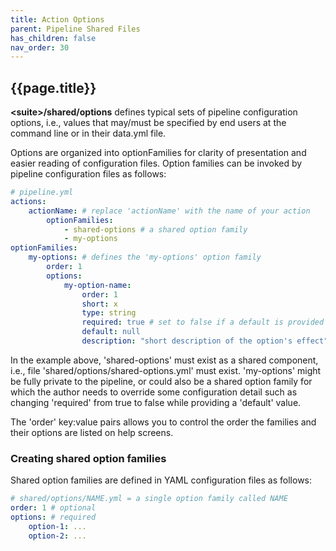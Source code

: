 ```yaml
---
title: Action Options
parent: Pipeline Shared Files
has_children: false
nav_order: 30
---
```


## {{page.title}}

**\<suite\>/shared/options** defines typical sets of pipeline configuration
options, i.e., values that may/must be specified by end users at the command
line or in their data.yml file. 

Options are organized into optionFamilies for clarity of presentation
and easier reading of configuration files. Option families can be invoked 
by pipeline configuration files as follows:

```yml
# pipeline.yml
actions:
    actionName: # replace 'actionName' with the name of your action
        optionFamilies:
            - shared-options # a shared option family
            - my-options
optionFamilies:
    my-options: # defines the 'my-options' option family
        order: 1
        options:
            my-option-name:
                order: 1
                short: x
                type: string
                required: true # set to false if a default is provided
                default: null
                description: "short description of the option's effect"
```

In the example above, 'shared-options' must exist as a shared component, 
i.e., file 'shared/options/shared-options.yml' must exist. 
'my-options' might be fully private to the pipeline, or could also be a 
shared option family for which the author needs to override some configuration
detail such as changing 'required' from true to false while providing
a 'default' value.

The 'order' key:value pairs allows you to control the order the families 
and their options are listed on help screens.

### Creating shared option families

Shared option families are defined in YAML configuration files as follows:

```yml
# shared/options/NAME.yml = a single option family called NAME
order: 1 # optional
options: # required
    option-1: ...
    option-2: ...
```
